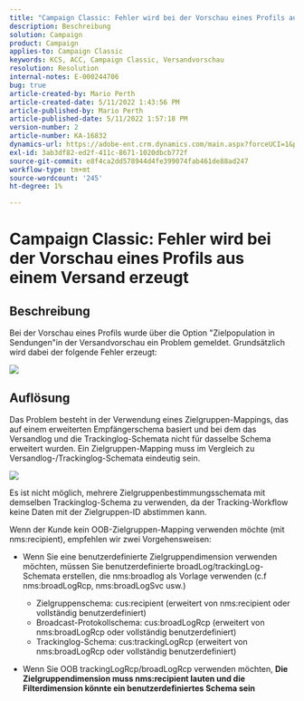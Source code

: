 ```yaml
---
title: "Campaign Classic: Fehler wird bei der Vorschau eines Profils aus einem Versand erzeugt."
description: Beschreibung
solution: Campaign
product: Campaign
applies-to: Campaign Classic
keywords: KCS, ACC, Campaign Classic, Versandvorschau
resolution: Resolution
internal-notes: E-000244706
bug: true
article-created-by: Mario Perth
article-created-date: 5/11/2022 1:43:56 PM
article-published-by: Mario Perth
article-published-date: 5/11/2022 1:57:18 PM
version-number: 2
article-number: KA-16832
dynamics-url: https://adobe-ent.crm.dynamics.com/main.aspx?forceUCI=1&pagetype=entityrecord&etn=knowledgearticle&id=ccaebf62-30d1-ec11-a7b5-0022480a8d10
exl-id: 3ab3df82-ed2f-411c-8671-1020dbcb772f
source-git-commit: e8f4ca2dd578944d4fe399074fab461de88ad247
workflow-type: tm+mt
source-wordcount: '245'
ht-degree: 1%

---
```


# Campaign Classic: Fehler wird bei der Vorschau eines Profils aus einem Versand erzeugt

## Beschreibung


Bei der Vorschau eines Profils wurde über die Option &quot;Zielpopulation in Sendungen&quot;in der Versandvorschau ein Problem gemeldet. Grundsätzlich wird dabei der folgende Fehler erzeugt:

![](assets/___ceaebf62-30d1-ec11-a7b5-0022480a8d10___.jpeg)




## Auflösung


Das Problem besteht in der Verwendung eines Zielgruppen-Mappings, das auf einem erweiterten Empfängerschema basiert und bei dem das Versandlog und die Trackinglog-Schemata nicht für dasselbe Schema erweitert wurden. Ein Zielgruppen-Mapping muss im Vergleich zu Versandlog-/Trackinglog-Schemata eindeutig sein.

![](assets/3ec555a6-30d1-ec11-a7b5-0022480a8d10.png)

Es ist nicht möglich, mehrere Zielgruppenbestimmungsschemata mit demselben Trackinglog-Schema zu verwenden, da der Tracking-Workflow keine Daten mit der Zielgruppen-ID abstimmen kann.

Wenn der Kunde kein OOB-Zielgruppen-Mapping verwenden möchte (mit nms:recipient), empfehlen wir zwei Vorgehensweisen:

- Wenn Sie eine benutzerdefinierte Zielgruppendimension verwenden möchten, müssen Sie benutzerdefinierte broadLog/trackingLog-Schemata erstellen, die nms:broadlog als Vorlage verwenden (c.f nms:broadLogRcp, nms:broadLogSvc usw.)

   - Zielgruppenschema: cus:recipient (erweitert von nms:recipient oder vollständig benutzerdefiniert)
   - Broadcast-Protokollschema: cus:broadLogRcp (erweitert von nms:broadLogRcp oder vollständig benutzerdefiniert)
   - Trackinglog-Schema: cus:trackingLogRcp (erweitert von nms:broadLogRcp oder vollständig benutzerdefiniert)
- Wenn Sie OOB trackingLogRcp/broadLogRcp verwenden möchten, <b>Die Zielgruppendimension muss nms:recipient lauten und die Filterdimension könnte ein benutzerdefiniertes Schema sein</b>
